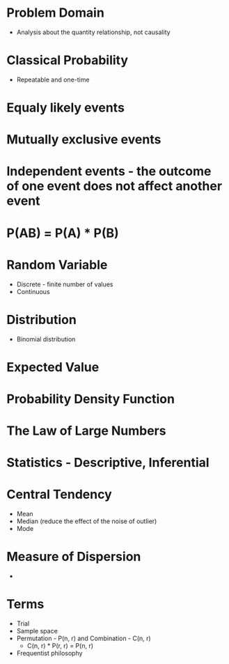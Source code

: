 # Problem Domain
  - Analysis about the quantity relationship, not causality

# Classical Probability
  - Repeatable and one-time

# Equaly likely events

# Mutually exclusive events

# Independent events - the outcome of one event does not affect another event

# P(AB) = P(A) * P(B)

# Random Variable
  - Discrete - finite number of values
  - Continuous

# Distribution
  - Binomial distribution

# Expected Value

# Probability Density Function

# The Law of Large Numbers


# Statistics - Descriptive, Inferential

# Central Tendency
  - Mean
  - Median (reduce the effect of the noise of outlier)
  - Mode

# Measure of Dispersion
  - 


# Terms
  - Trial
  - Sample space
  - Permutation - P(n, r) and Combination - C(n, r)
    - C(n, r) * P(r, r) = P(n, r)
  - Frequentist philosophy